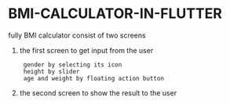 # BMI-CALCULATOR-IN-FLUTTER
fully BMI calculator consist of two screens 

1. the first screen to get input from the user 
      
        gender by selecting its icon 
        height by slider 
        age and weight by floating action button 

2. the second screen to show the result to the user 
